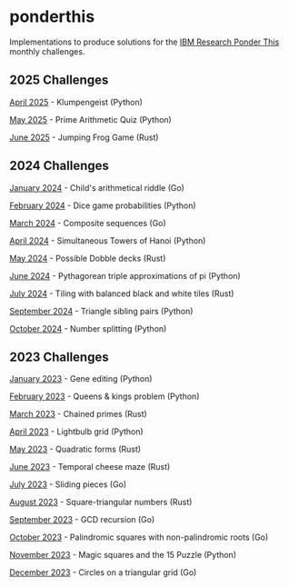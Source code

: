 # ponderthis
Implementations to produce solutions for the [IBM Research Ponder This](https://research.ibm.com/haifa/ponderthis/index.shtml) monthly challenges.

## 2025 Challenges

[April 2025](2025/04/) - Klumpengeist (Python)

[May 2025](2025/05/) - Prime Arithmetic Quiz (Python)

[June 2025](2025/06/) - Jumping Frog Game (Rust)

## 2024 Challenges

[January 2024](2024/01/) - Child's arithmetical riddle (Go)

[February 2024](2024/02/) - Dice game probabilities (Python)

[March 2024](2024/03/) - Composite sequences (Go)

[April 2024](2024/04/) - Simultaneous Towers of Hanoi (Python)

[May 2024](2024/05/) - Possible Dobble decks (Rust)

[June 2024](2024/06/) - Pythagorean triple approximations of pi (Python)

[July 2024](2024/07/) - Tiling with balanced black and white tiles (Rust)

[September 2024](2024/09/) - Triangle sibling pairs (Python)

[October 2024](2024/10/) - Number splitting (Python)

## 2023 Challenges

[January 2023](2023/01/) - Gene editing (Python)

[February 2023](2023/02/) - Queens & kings problem (Python)

[March 2023](2023/03/) - Chained primes (Rust)

[April 2023](2023/04/) - Lightbulb grid (Python)

[May 2023](2023/05/) - Quadratic forms (Rust)

[June 2023](2023/06/) - Temporal cheese maze (Rust)

[July 2023](2023/07/) - Sliding pieces (Go)

[August 2023](2023/08/) - Square-triangular numbers (Rust)

[September 2023](2023/09/) - GCD recursion (Go)

[October 2023](2023/10/) - Palindromic squares with non-palindromic roots (Go)

[November 2023](2023/11/) - Magic squares and the 15 Puzzle (Python)

[December 2023](2023/12/) - Circles on a triangular grid (Go)